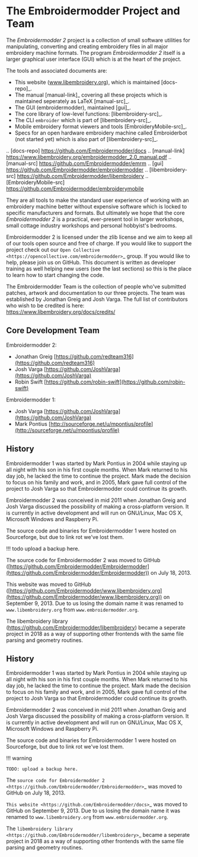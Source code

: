 # The Embroidermodder Project and Team

The *Embroidermodder 2* project is a collection of small software utilities for
manipulating, converting and creating embroidery files in all major embroidery
machine formats. The program *Embroidermodder 2* itself is a larger graphical
user interface (GUI) which is at the heart of the project.

The tools and associated documents are:

* This website (www.libembroidery.org), which is maintained [docs-repo]_.
* The manual [manual-link]_ covering all these projects which is maintained seperately as LaTeX [manual-src]_.
* The GUI (embroidermodder), maintained [gui]_.
* The core library of low-level functions: [libembroidery-src]_.
* The CLI `embroider` which is part of [libembroidery-src]_.
* Mobile embroidery format viewers and tools [EmbroideryMobile-src]_.
* Specs for an open hardware embroidery machine called Embroiderbot (not started yet) which is also part of [libembroidery-src]_.

.. [docs-repo] https://github.com/Embroidermodder/docs
.. [manual-link] https://www.libembroidery.org/embroidermodder_2.0_manual.pdf
.. [manual-src] https://github.com/Embroidermodder/emrm
.. [gui] https://github.com/Embroidermodder/embroidermodder
.. [libembroidery-src] https://github.com/Embroidermodder/libembroidery
.. [EmbroideryMobile-src] https://github.com/Embroidermodder/embroiderymobile

They are all tools to make the standard user experience of working with an
embroidery machine better without expensive software which is locked to specific
manufacturers and formats. But ultimately we hope that the core *Embroidermodder 2*
is a practical, ever-present tool in larger workshops, small cottage industry workshops
and personal hobbyist's bedrooms.

Embroidermodder 2 is licensed under the zlib license and we aim to keep all of
our tools open source and free of charge. If you would like to support the
project check out our `Open Collective <https://opencollective.com/embroidermodder>`_
group. If you would like to help, please
join us on GitHub. This document is written as developer training as well
helping new users (see the last sections) so this is the place to learn how
to start changing the code.

The Embroidermodder Team is the collection of people who've submitted
patches, artwork and documentation to our three projects.
The team was established by Jonathan Greig and Josh Varga.
The full list of contributors who wish to be credited is
here: https://www.libembroidery.org/docs/credits/

## Core Development Team

Embroidermodder 2:

  * Jonathan Greig [https://github.com/redteam316](https://github.com/redteam316)
  * Josh Varga [https://github.com/JoshVarga](https://github.com/JoshVarga)
  * Robin Swift [https://github.com/robin-swift](https://github.com/robin-swift)

Embroidermodder 1:

  * Josh Varga [https://github.com/JoshVarga](https://github.com/JoshVarga)
  * Mark Pontius [http://sourceforge.net/u/mpontius/profile](http://sourceforge.net/u/mpontius/profile)

## History

Embroidermodder 1 was started by Mark Pontius in 2004 while staying up all night
with his son in his first couple months. When Mark returned to his day job,
he lacked the time to continue the project. Mark made the decision to focus on his
family and work, and in 2005, Mark gave full control of the project to Josh Varga
so that Embroidermodder could continue its growth.

Embroidermodder 2 was conceived in mid 2011 when Jonathan Greig and Josh Varga
discussed the possibility of making a cross-platform version. It is currently in
active development and will run on GNU/Linux, Mac OS X, Microsoft Windows and Raspberry Pi.

The source code and binaries for Embroidermodder 1 were hosted on Sourceforge, but
due to link rot we've lost them.

!!! todo
    upload a backup here.

The source code for Embroidermodder
2 was moved to GitHub ([https://github.com/Embroidermodder/Embroidermodder](https://github.com/Embroidermodder/Embroidermodder)) on July 18, 2013.

This website was moved to
GitHub ([https://github.com/Embroidermodder/www.libembroidery.org](https://github.com/Embroidermodder/www.libembroidery.org)) on September 9, 2013. Due to us losing the domain name it was renamed to
``www.libembroidery.org`` from ``www.embroidermodder.org``.

The libembroidery library (https://github.com/Embroidermodder/libembroidery)
became a seperate project in 2018 as a way of supporting other frontends with the
same file parsing and geometry routines.

## History

Embroidermodder 1 was started by Mark Pontius in 2004 while staying up all night
with his son in his first couple months. When Mark returned to his day job, he
lacked the time to continue the project. Mark made the decision to focus on his
family and work, and in 2005, Mark gave full control of the project to Josh Varga
so that Embroidermodder could continue its growth.

Embroidermodder 2 was conceived in mid 2011 when Jonathan Greig and Josh Varga
discussed the possibility of making a cross-platform version. It is currently in
active development and will run on GNU/Linux, Mac OS X, Microsoft Windows and
Raspberry Pi.

The source code and binaries for Embroidermodder 1 were hosted on Sourceforge, but
due to link rot we've lost them.

!!! warning

    TODO: upload a backup here.

The `source code for Embroidermodder 2 <https://github.com/Embroidermodder/Embroidermodder>`_
was moved to GitHub on July 18, 2013.

`This website <https://github.com/Embroidermodder/docs>`_ was moved
to GitHub on September 9, 2013. Due to us losing the domain name it was renamed
to ``www.libembroidery.org`` from ``www.embroidermodder.org``.

The `libembroidery library <https://github.com/Embroidermodder/libembroidery>`_
became a seperate project in 2018 as a way of supporting other frontends with
the same file parsing and geometry routines.
